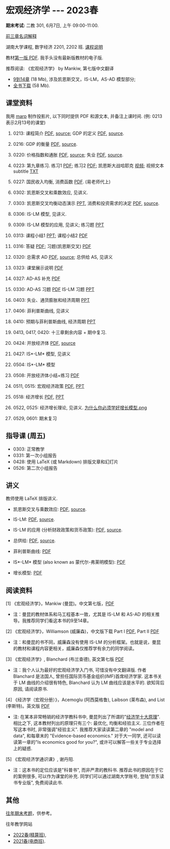 # 宏观经济学 --- 2023春

**期末考试:** 二教 301,
6月7日, 上午 09:00-11:00.

[前三章名词解释](notes/macro-jargon)

<!-- **期中考试:** 二教201, 4月22日, 15:00-17:00. -->

湖南大学课程, 数字经济 2201, 2202 班. [课程说明](syllabus)

教材[第一版 PDF](https://wwe.lanzoux.com/iC0Enm6ievg).
我手头没有最新版教材的电子版.

推荐阅读: 《宏观经济学》 by Mankiw, 第七版中文翻译
 
- [9到14章](https://wwe.lanzoux.com/idSGSmw8g4h) (18 Mb), 涉及凯恩斯交叉，IS-LM，AS-AD 模型部分;
- [全书下载](https://wwe.lanzoux.com/iIwTPmw5dna) (58 Mb).

## 课堂资料

我用 [marp] 制作投影片, 以下同时提供 PDF 和源文本, 并备注上课时间.
(例: 0213 表示2月13号的课堂)

1. 0213:
课程简介 [PDF](slides/00-intro.pdf),
[source](slides/00-intro.marp);
GDP 的定义 [PDF](slides/01-gdp.pdf),
[source](slides/01-gdp.marp).

1. 0216:
GDP 的衡量 [PDF](slides/02-gdp-cal.pdf),
[source](slides/02-gdp-cal.marp).

1. 0220:
价格指数和通胀 [PDF](slides/02-2.pdf),
[source](slides/02-2.marp);
失业 [PDF](slides/03.pdf),
[source](slides/03.marp).
  
1. 0223:
第九章练习. 练习1 [PDF](slides/ch9-review1.pdf);
练习2 [PDF](slides/ch9-review2.pdf);
凯恩斯大战哈耶克 [视频](https://www.bilibili.com/video/BV1Zx411V7ec/);
视频文本 subtitle [TXT](notes/subtitle.txt)

1. 0227:
国民收入均衡, 消费函数
[PDF](slides/ch10-slides.pdf).
(易老师代上)

1. 0302:
凯恩斯交叉和乘数效应, 见讲义.

1. 0303:
凯恩斯交叉均衡动态演示 [PPT](slides/keynes-cross-dynamic.pptx),
消费和投资需求的决定
[PDF](slides/06.pdf),
[source](slides/06.marp).

1. 0306:
IS-LM 模型, 见讲义.

1. 0309:
IS-LM 模型的应用, 见讲义;
练习题 [PPT](slides/IS-LM-exr.pptx)

1. 0313:
课程小结1 [PPT](slides/课程小结-1.pptx); 
课程小结2 [PDF](slides/课程小结-2-凯恩斯经济学.pdf)

1. 0316:
答疑 [PDF](slides/10.pdf);
习题(凯恩斯交叉) [PDF](slides/习题-凯恩斯交叉.pdf)

1. 0320:
总需求 AD [PDF](slides/11.pdf),
[source](slides/11.marp);
总供给 AS, 见讲义

1. 0323:
课堂展示说明 [PDF](notes/小组展示-macro2023.pdf)

1. 0327:
AD-AS 补充 [PDF](slides/AD-AS-extra.pdf)

1. 0330:
AD-AS 习题 [PDF](slides/AS-AD-exercise.pdf)
IS-LM 习题 [PPT](slides/IS_LM_exercise.pptx)

1. 0403:
失业、通货膨胀和经济周期
[PPT](slides/macro-ch13.pptx)

1. 0406:
菲利普斯曲线, 见讲义

1. 0410:
预期与菲利普斯曲线, 经济周期
[PPT](slides/0410-ch13.pptx)

1. 0413, 0417, 0420:
十三章剩余内容 + 期中复习.

1. 0424:
开放经济体 [PDF](slides/open.pdf),
[source](slides/open.marp)

1. 0427: IS*-LM* 模型, 见讲义

1. 0504: IS*-LM* 模型

1. 0508: 开放经济体小结+练习 [PDF](slides/mundell-review.pdf)

1. 0511, 0515: 宏观经济政策 [PDF](slides/policy.pdf), [PPT](slides/policy.pptx)

1. 0518: 经济增长 [PDF](slides/growth.pdf), [PPT](slides/growth.pptx)

1. 0522, 0525: 经济增长理论, 见讲义.
[为什么你必须学好增长模型.png](slides/fig/solow.png)

1. 0529, 0601: 期末复习

## 指导课 (周五)

- 0303: 正常教学
- 0331: 第一次小组报告
- 0428: 使用 LaTeX (或 Markdown) 排版文章和幻灯片
- 0526: 第二次小组报告

## 讲义

教师使用 LaTeX 排版讲义.

- 凯恩斯交叉与乘数效应:
[PDF](notes/qmd/ch10-crossing.pdf),
[source](notes/qmd/ch10-crossing.qmd).

- IS-LM: [PDF](notes/qmd/IS-LM.pdf),
[source](notes/qmd/IS-LM.tex).

- IS-LM 的应用 (分析财政政策和货币政策):
[PDF](notes/qmd/IS-LM_app.pdf),
[source](notes/qmd/IS-LM_app.tex).

- 总供给:
[PDF](notes/qmd/AS.pdf),
[source](notes/qmd/AS.tex).

- 菲利普斯曲线: 
[PDF](notes/qmd/macro-PC.pdf)

- IS*-LM* 模型 (also known as 蒙代尔-弗莱明模型):
[PDF](notes/qmd/mundell.pdf)

- 增长模型: 
[PDF](notes/qmd/growth.pdf)


## 阅读资料

[1] 《宏观经济学》，Mankiw (曼昆)。中文第七版，[PDF](https://wwe.lanzoux.com/iIwTPmw5dna)

- 注：曼昆的教材体系和马工程基本一致，尤其是 IS-LM 和 AS-AD 的相关推导。我推荐同学们看这本书的9至14章。

[2] 《宏观经济学》，Williamson (威廉森)，中文版下载 Part I [PDF](https://wwe.lanzoux.com/iocjrnfa6aj), Part II [PDF](https://wwe.lanzoux.com/iRXFOnfa6fe)

- 注：和曼昆的书不同，威廉森没有使用 IS-LM 的分析框架。也就是说，曼昆的教材和课程内容更相关，威廉森仅推荐学有余力的同学阅读。

[3] 《宏观经济学》, Blanchard (布兰查德), 英文第七版 [PDF](https://wwe.lanzoux.com/iYdV4nte2jc)

- 注：我个人认为最好的宏观经济学入门书, 可惜没有中文翻译版. 作者 Blanchard 是法国人, 曾担任国际货币基金组织(IMF)首席经济学家. 这本书关于 LM 曲线的介绍很有特色, Blanchard 认为 LM 曲线应该是水平的. 欲知背后原因, 请阅读原书.

[4] 《经济学（宏观分册）》，Acemoglu (阿西莫格鲁), Laibson (莱布森), and List (李斯特)。英文版 [PDF](https://wwe.lanzoux.com/igNlbm6joxe)

- 注: 在某本非常畅销的经济学教科书中, 曼昆列出了所谓的"[经济学十大原理]".
相比之下, 这本教材列出的原理只有三个: 最优化, 均衡和经验主义.
三位作者在写这本书时, 非常强调"经验主义". 
我推荐大家读读第二章的 "model and data",
和每章末的 "Evidence-based economics."
对于大一同学, 还可以读读第一章的"Is economics good for you?",
或许可以解答一些关于专业选择上的疑惑.


[5] 《宏观经济学通识课》, 谢丹阳.

- 注：这本书的定位应该是"科普书", 而非严肃的教科书. 推荐此书的原因在于它的案例很多, 可以作为课堂的补充.
同学们可以通过湖南大学账号, 登陆"京东读书专业版", 免费阅读此书.


## 其他

[往年期末考题](https://wwe.lanzoux.com/iyPfvm9bg4h)，供参考。

往年教学网站

- [2022春(精算班)](https://www.cnblogs.com/albertlei/p/macro22.html),
- [2021春(电商班)](https://www.cnblogs.com/albertlei/p/macro21.html).


[marp]: https://github.com/marp-team/marp


[经济学十大原理]: https://baike.baidu.com/item/%E7%BB%8F%E6%B5%8E%E5%AD%A6%E5%8D%81%E5%A4%A7%E5%8E%9F%E7%90%86/8771596